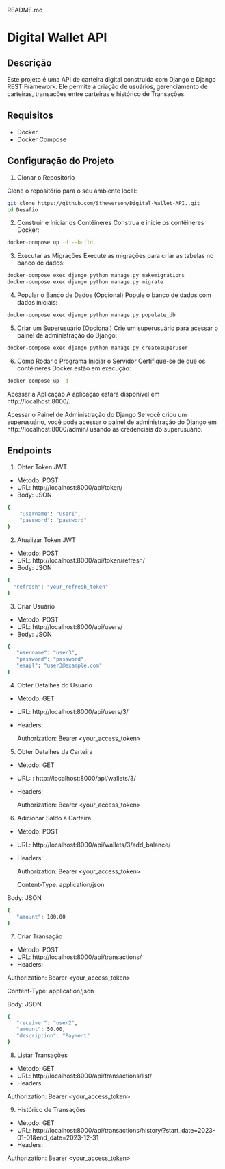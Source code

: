 README.md

# Digital Wallet API

## Descrição

Este projeto é uma API de carteira digital construída com Django e Django REST Framework. Ele permite a criação de usuários, gerenciamento de carteiras, transações entre carteiras e histórico de Transações. 

## Requisitos

- Docker
- Docker Compose

## Configuração do Projeto

1. Clonar o Repositório

Clone o repositório para o seu ambiente local:

```bash
git clone https://github.com/Sthewerson/Digital-Wallet-API..git
cd Desafio
 ```
2. Construir e Iniciar os Contêineres
Construa e inicie os contêineres Docker:
  ```bash
docker-compose up -d --build    
```

3. Executar as Migrações
Execute as migrações para criar as tabelas no banco de dados:
 ```bash
docker-compose exec django python manage.py makemigrations
docker-compose exec django python manage.py migrate     
```
4. Popular o Banco de Dados (Opcional)
Popule o banco de dados com dados iniciais:
 ```bash
 docker-compose exec django python manage.py populate_db     
```
5. Criar um Superusuário (Opcional)
Crie um superusuário para acessar o painel de administração do Django:
 ```bash
docker-compose exec django python manage.py createsuperuser      
```
6. Como Rodar o Programa
Iniciar o Servidor
Certifique-se de que os contêineres Docker estão em execução:
 ```bash
docker-compose up -d        
```
Acessar a Aplicação
A aplicação estará disponível em http://localhost:8000/.

Acessar o Painel de Administração do Django
Se você criou um superusuário, você pode acessar o painel de administração do Django em http://localhost:8000/admin/ usando as credenciais do superusuário.


## Endpoints

1. Obter Token JWT
- Método: POST
- URL: http://localhost:8000/api/token/
- Body: JSON
```bash
{
    "username": "user1",
    "password": "password"
}
```
2. Atualizar Token JWT
- Método: POST
- URL: http://localhost:8000/api/token/refresh/
- Body: JSON
```bash
{
  "refresh": "your_refresh_token"
}
```

3. Criar Usuário

- Método: POST
- URL: http://localhost:8000/api/users/
- Body: JSON
 ```bash
 {
    "username": "user3",
    "password": "password",
    "email": "user3@example.com"
}       
 ```

4. Obter Detalhes do Usuário

- Método: GET
- URL: http://localhost:8000/api/users/3/
- Headers:
  
  Authorization: Bearer <your_access_token>

5. Obter Detalhes da Carteira

- Método: GET
- URL: : http://localhost:8000/api/wallets/3/
- Headers:
  
  Authorization: Bearer <your_access_token>

6. Adicionar Saldo à Carteira

- Método: POST
- URL: http://localhost:8000/api/wallets/3/add_balance/
- Headers:
  
  Authorization: Bearer <your_access_token>
  
  Content-Type: application/json
  
Body: JSON

 ```bash
 {
    "amount": 100.00
}
```
7. Criar Transação

- Método: POST
- URL: http://localhost:8000/api/transactions/
- Headers:

 Authorization: Bearer <your_access_token>
 
 Content-Type: application/json
 
Body: JSON
 ```bash
 {
    "receiver": "user2",
    "amount": 50.00,
    "description": "Payment"
}
```
8. Listar Transações

- Método: GET
- URL: http://localhost:8000/api/transactions/list/
- Headers:

Authorization: Bearer <your_access_token>

9. Histórico de Transações

- Método: GET
- URL: http://localhost:8000/api/transactions/history/?start_date=2023-01-01&end_date=2023-12-31
- Headers:

Authorization: Bearer <your_access_token>
